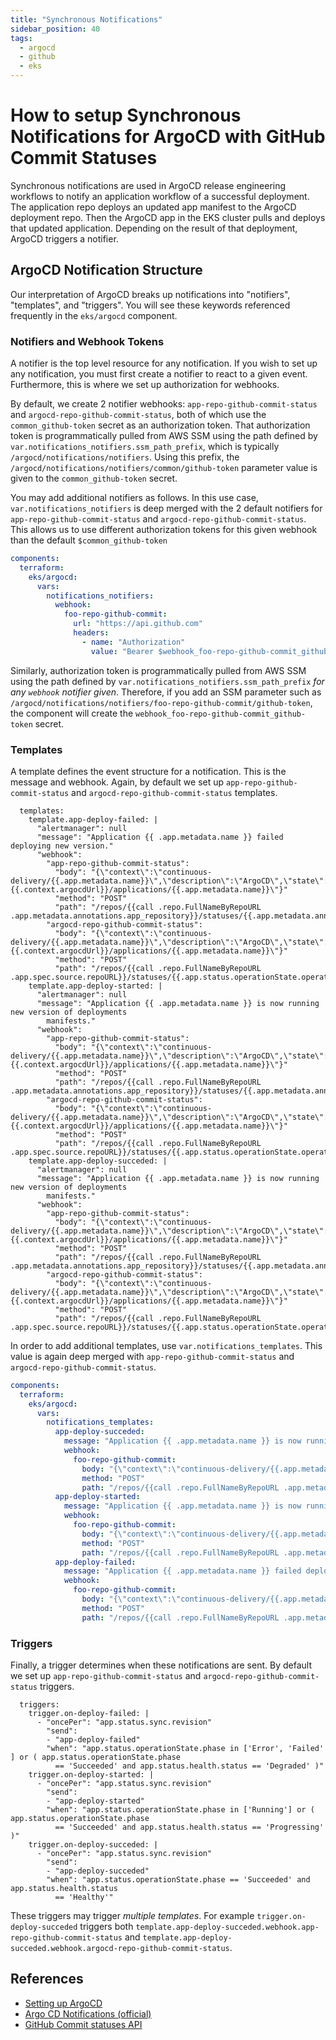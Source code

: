 ```yaml
---
title: "Synchronous Notifications"
sidebar_position: 40
tags:
  - argocd
  - github
  - eks
---
```


# How to setup Synchronous Notifications for ArgoCD with GitHub Commit Statuses

Synchronous notifications are used in ArgoCD release engineering workflows to notify an application workflow of a successful deployment. The application repo deploys an updated app manifest to the ArgoCD deployment repo. Then the ArgoCD app in the EKS cluster pulls and deploys that updated application. Depending on the result of that deployment, ArgoCD triggers a notifier.

## ArgoCD Notification Structure

Our interpretation of ArgoCD breaks up notifications into "notifiers", "templates", and "triggers". You will see these keywords referenced frequently in the `eks/argocd` component.

### Notifiers and Webhook Tokens

A notifier is the top level resource for any notification. If you wish to set up any notification, you must first create a notifier to react to a given event. Furthermore, this is where we set up authorization for webhooks.

By default, we create 2 notifier webhooks: `app-repo-github-commit-status` and `argocd-repo-github-commit-status`, both of which use the `common_github-token` secret as an authorization token. That authorization token is programmatically pulled from AWS SSM using the path defined by `var.notifications_notifiers.ssm_path_prefix`, which is typically `/argocd/notifications/notifiers`. Using this prefix, the `/argocd/notifications/notifiers/common/github-token` parameter value is given to the `common_github-token` secret.

You may add additional notifiers as follows. In this use case, `var.notifications_notifiers` is deep merged with the 2 default notifiers for `app-repo-github-commit-status` and `argocd-repo-github-commit-status`. This allows us to use different authorization tokens for this given webhook than the default `$common_github-token`

```yaml
components:
  terraform:
    eks/argocd:
      vars:
        notifications_notifiers:
          webhook:
            foo-repo-github-commit:
              url: "https://api.github.com"
              headers:
                - name: "Authorization"
                  value: "Bearer $webhook_foo-repo-github-commit_github-token"
```

Similarly, authorization token is programmatically pulled from AWS SSM using the path defined by `var.notifications_notifiers.ssm_path_prefix` _for any `webhook` notifier given_. Therefore, if you add an SSM parameter such as `/argocd/notifications/notifiers/foo-repo-github-commit/github-token`, the component will create the `webhook_foo-repo-github-commit_github-token` secret.

### Templates

A template defines the event structure for a notification. This is the message and webhook. Again, by default we set up `app-repo-github-commit-status` and `argocd-repo-github-commit-status` templates.

```console
  templates:
    template.app-deploy-failed: |
      "alertmanager": null
      "message": "Application {{ .app.metadata.name }} failed deploying new version."
      "webhook":
        "app-repo-github-commit-status":
          "body": "{\"context\":\"continuous-delivery/{{.app.metadata.name}}\",\"description\":\"ArgoCD\",\"state\":\"error\",\"target_url\":\"{{.context.argocdUrl}}/applications/{{.app.metadata.name}}\"}"
          "method": "POST"
          "path": "/repos/{{call .repo.FullNameByRepoURL .app.metadata.annotations.app_repository}}/statuses/{{.app.metadata.annotations.app_commit}}"
        "argocd-repo-github-commit-status":
          "body": "{\"context\":\"continuous-delivery/{{.app.metadata.name}}\",\"description\":\"ArgoCD\",\"state\":\"error\",\"target_url\":\"{{.context.argocdUrl}}/applications/{{.app.metadata.name}}\"}"
          "method": "POST"
          "path": "/repos/{{call .repo.FullNameByRepoURL .app.spec.source.repoURL}}/statuses/{{.app.status.operationState.operation.sync.revision}}"
    template.app-deploy-started: |
      "alertmanager": null
      "message": "Application {{ .app.metadata.name }} is now running new version of deployments
        manifests."
      "webhook":
        "app-repo-github-commit-status":
          "body": "{\"context\":\"continuous-delivery/{{.app.metadata.name}}\",\"description\":\"ArgoCD\",\"state\":\"pending\",\"target_url\":\"{{.context.argocdUrl}}/applications/{{.app.metadata.name}}\"}"
          "method": "POST"
          "path": "/repos/{{call .repo.FullNameByRepoURL .app.metadata.annotations.app_repository}}/statuses/{{.app.metadata.annotations.app_commit}}"
        "argocd-repo-github-commit-status":
          "body": "{\"context\":\"continuous-delivery/{{.app.metadata.name}}\",\"description\":\"ArgoCD\",\"state\":\"pending\",\"target_url\":\"{{.context.argocdUrl}}/applications/{{.app.metadata.name}}\"}"
          "method": "POST"
          "path": "/repos/{{call .repo.FullNameByRepoURL .app.spec.source.repoURL}}/statuses/{{.app.status.operationState.operation.sync.revision}}"
    template.app-deploy-succeded: |
      "alertmanager": null
      "message": "Application {{ .app.metadata.name }} is now running new version of deployments
        manifests."
      "webhook":
        "app-repo-github-commit-status":
          "body": "{\"context\":\"continuous-delivery/{{.app.metadata.name}}\",\"description\":\"ArgoCD\",\"state\":\"success\",\"target_url\":\"{{.context.argocdUrl}}/applications/{{.app.metadata.name}}\"}"
          "method": "POST"
          "path": "/repos/{{call .repo.FullNameByRepoURL .app.metadata.annotations.app_repository}}/statuses/{{.app.metadata.annotations.app_commit}}"
        "argocd-repo-github-commit-status":
          "body": "{\"context\":\"continuous-delivery/{{.app.metadata.name}}\",\"description\":\"ArgoCD\",\"state\":\"success\",\"target_url\":\"{{.context.argocdUrl}}/applications/{{.app.metadata.name}}\"}"
          "method": "POST"
          "path": "/repos/{{call .repo.FullNameByRepoURL .app.spec.source.repoURL}}/statuses/{{.app.status.operationState.operation.sync.revision}}"
```

In order to add additional templates, use `var.notifications_templates`. This value is again deep merged with `app-repo-github-commit-status` and `argocd-repo-github-commit-status`.

```yaml
components:
  terraform:
    eks/argocd:
      vars:
        notifications_templates:
          app-deploy-succeded:
            message: "Application {{ .app.metadata.name }} is now running new version of deployments"
            webhook:
              foo-repo-github-commit:
                body: "{\"context\":\"continuous-delivery/{{.app.metadata.name}}\",\"description\":\"ArgoCD\",\"state\":\"success\",\"target_url\":\"{{.context.argocdUrl}}/applications/{{.app.metadata.name}}\"}"
                method: "POST"
                path: "/repos/{{call .repo.FullNameByRepoURL .app.metadata.annotations.app_repository}}/statuses/{{.app.metadata.annotations.app_commit}}"
          app-deploy-started:
            message: "Application {{ .app.metadata.name }} is now running new version of deployments"
            webhook:
              foo-repo-github-commit:
                body: "{\"context\":\"continuous-delivery/{{.app.metadata.name}}\",\"description\":\"ArgoCD\",\"state\":\"pending\",\"target_url\":\"{{.context.argocdUrl}}/applications/{{.app.metadata.name}}\"}"
                method: "POST"
                path: "/repos/{{call .repo.FullNameByRepoURL .app.metadata.annotations.app_repository}}/statuses/{{.app.metadata.annotations.app_commit}}"
          app-deploy-failed:
            message: "Application {{ .app.metadata.name }} failed deploying new version."
            webhook:
              foo-repo-github-commit:
                body: "{\"context\":\"continuous-delivery/{{.app.metadata.name}}\",\"description\":\"ArgoCD\",\"state\":\"error\",\"target_url\":\"{{.context.argocdUrl}}/applications/{{.app.metadata.name}}\"}"
                method: "POST"
                path: "/repos/{{call .repo.FullNameByRepoURL .app.metadata.annotations.app_repository}}/statuses/{{.app.metadata.annotations.app_commit}}"
```

### Triggers

Finally, a trigger determines when these notifications are sent. By default we set up `app-repo-github-commit-status` and `argocd-repo-github-commit-status` triggers.

```console
  triggers:
    trigger.on-deploy-failed: |
      - "oncePer": "app.status.sync.revision"
        "send":
        - "app-deploy-failed"
        "when": "app.status.operationState.phase in ['Error', 'Failed' ] or ( app.status.operationState.phase
          == 'Succeeded' and app.status.health.status == 'Degraded' )"
    trigger.on-deploy-started: |
      - "oncePer": "app.status.sync.revision"
        "send":
        - "app-deploy-started"
        "when": "app.status.operationState.phase in ['Running'] or ( app.status.operationState.phase
          == 'Succeeded' and app.status.health.status == 'Progressing' )"
    trigger.on-deploy-succeded: |
      - "oncePer": "app.status.sync.revision"
        "send":
        - "app-deploy-succeded"
        "when": "app.status.operationState.phase == 'Succeeded' and app.status.health.status
          == 'Healthy'"
```

These triggers may trigger _multiple templates_. For example `trigger.on-deploy-succeded` triggers both `template.app-deploy-succeded.webhook.app-repo-github-commit-status` and `template.app-deploy-succeded.webhook.argocd-repo-github-commit-status`.

## References
- [Setting up ArgoCD](/reference-architecture/setup/argocd/)
- [Argo CD Notifications (official)](https://argocd-notifications.readthedocs.io/en/stable/)
- [GitHub Commit statuses API](https://docs.github.com/en/rest/commits/statuses?apiVersion=2022-11-28#create-a-commit-status)
